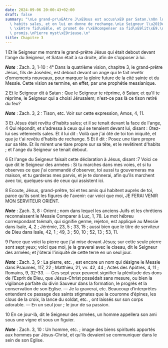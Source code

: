 ```yaml
---
date: 2024-09-06 20:00:43+02:00
draft: false
summary: "\nLe grand-pr\xEAtre J\xE9sus est accus\xE9 par Satan.\nOn lui \xF4te ses\
  \ habits sales, et on lui en donne de rechange.\nLe Seigneur l\u2019exhorte \xE0\
  \ \xEAtre fid\xE8le, et promet de r\xE9compenser sa fid\xE9lit\xE9.\nOrient ou germe\
  \ promis.\nPierre myst\xE9rieuse.\n"
title: Chapitre 3
---
```





1 Et le Seigneur me montra le grand-prêtre Jésus qui était debout devant l'ange du Seigneur, et Satan était à sa droite, afin de s'opposer à lui.

***Note*** :  Zach. 3, 1-10 : 4° Dans la quatrième vision, chapitre 3, le grand-prêtre Jésus, fils de Josédec, est debout devant un ange qui le fait revêtir d’ornements nouveaux, pour marquer la gloire future de la cité sainte et du Messie. Cette vision se termine, en effet, par une prophétie messianique.

2 Et le Seigneur dit à Satan : Que le Seigneur te réprime, ô Satan; et qu'il te réprime, le Seigneur qui a choisi Jérusalem; n'est-ce pas là ce tison retiré du feu?

***Note*** :  Zach. 3, 2 : Tison, etc. Voir sur cette expression, Amos, 4, 11.


3 Et Jésus était revêtu d'habits sales; et il se tenait devant la face de l'ange, 4 Qui répondit, et s'adressa à ceux qui se tenaient devant lui, disant : Otez-lui ses vêtements sales. Et il lui dit : Voilà que j'ai ôté de toi ton iniquité, et que je t'ai revêtu d'habits de rechange. 5 Et il dit : Posez une tiare propre sur sa tête. Et ils mirent une tiare propre sur sa tête, et le revêtirent d'habits ; et l'ange du Seigneur se tenait debout.


6 Et l'ange du Seigneur faisait cette déclaration à Jésus, disant :7 Voici ce que dit le Seigneur des armées : Si tu marches dans mes voies, et si tu observes ce que j'ai commandé d'observer, toi aussi tu gouverneras ma maison, et tu garderas mes parvis, et je te donnerai, afin qu'ils marchent avec toi, quelques-uns de ceux qui assistent ici.


8 Ecoute, Jésus, grand-prêtre, toi et tes amis qui habitent auprès de toi, parce qu'ils sont les figures de l'avenir: car voici que moi, JE FERAI VENIR MON SERVITEUR ORIENT.

***Note*** :  Zach. 3, 8 : Orient ; nom dans lequel les anciens Juifs et les chrétiens reconnaissent le Messie Comparer à Luc, 1, 78. Le mot hébreu correspondant tsémah, qui signifie germe, rejeton, est appliqué au Messie dans Isaïe, 4, 2 ; Jérémie, 23, 5 ; 33, 15 ; aussi bien que le titre de serviteur de Dieu dans Isaïe, 42, 1 ; 49, 3 ; 50, 10 ; 52, 13 ; 53, 11.

9 Parce que voici la pierre que j'ai mise devant Jésus; sur cette seule pierre sont sept yeux; voici que moi, je la graverai avec le ciseau, dit le Seigneur des armées; et j'ôterai l'iniquité de cette terre en un seul jour.

***Note*** :  Zach. 3, 9 : La pierre, etc. , est encore un nom qui désigne le Messie dans Psaumes, 117, 22 ; Matthieu, 21, vv. 42, 44 ; Actes des Apôtres, 4, 11 ; Romains, 9, 32-33. ― Ces sept yeux peuvent signifier la plénitude des dons de l’Esprit de Dieu, que Jésus-Christ possédait sans mesure, ou bien la vigilance parfaite du divin Sauveur dans la formation, le progrès et la conservation de son Eglise. ― Je la graverai, etc. Beaucoup d’interprètes entendent ce passage des saints stigmates que la couronne d’épines, les clous de la croix, la lance du soldat, etc. , ont laissés sur son corps adorable. ― En un seul jour ; le jour de sa passion.


10 En ce jour-là, dit le Seigneur des armées, un homme appellera son ami sous une vigne et sous un figuier.

***Note*** :  Zach. 3, 10 : Un homme, etc. ; image des biens spirituels apportés aux hommes par Jésus-Christ, et qu’ils devaient se communiquer dans le sein de son Eglise.

